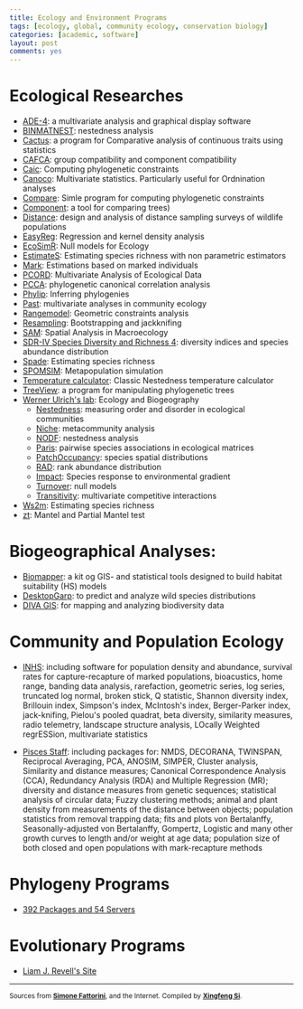 ```yaml
---
title: Ecology and Environment Programs
tags: [ecology, global, community ecology, conservation biology]
categories: [academic, software]
layout: post
comments: yes
---
```


# Ecological Researches

-   [ADE-4](http://pbil.univ-lyon1.fr/JTHome/ref/ADE-4-Web.html): a multivariate analysis and graphical display software
-   [BINMATNEST](http://www.eeza.csic.es/eeza/personales/rgirones.aspx): nestedness analysis
-   [Cactus](http://www.schwilk.org/pricklysoft.org/software/cactus.html): a program for Comparative analysis of continuous traits using statistics
-   [CAFCA](http://www.mzandee.net/~zandee/cafca/): group compatibility and component compatibility
-   [Caic](http://www.bio.ic.ac.uk/evolve/software/caic/): Computing phylogenetic constraints
-   [Canoco](http://www.microcomputerpower.com/): Multivariate statistics. Particularly useful for Ordnination analyses
-   [Compare](http://www.indiana.edu/~martinsl/compare/): Simle program for computing phylogenetic constraints
-   [Component](http://taxonomy.zoology.gla.ac.uk/rod/cpw.html): a tool for comparing trees)
-   [Distance](http://www.ruwpa.st-and.ac.uk/distance/): design and analysis of distance sampling surveys of wildlife populations
-   [EasyReg](http://econ.la.psu.edu/~hbierens/EASYREG.HTM): Regression and kernel density analysis
-   [EcoSimR](http://www.uvm.edu/~ngotelli/EcoSim/EcoSim.html): Null models for Ecology
-   [EstimateS](http://viceroy.eeb.uconn.edu/EstimateS): Estimating species richness with non parametric estimators
-   [Mark](http://www.cnr.colostate.edu/~gwhite/mark/mark.htm): Estimations based on marked individuals
-   [PCORD](http://home.centurytel.net/~mjm/): Multivariate Analysis of Ecological Data
-   [PCCA](http://anolis.oeb.harvard.edu/~liam/programs/): phylogenetic canonical correlation analysis
-   [Phylip](http://evolution.genetics.washington.edu/phylip.html): Inferring phylogenies
-   [Past](http://folk.uio.no/ohammer/past/): multivariate analyses in community ecology
-   [Rangemodel](http://viceroy.eeb.uconn.edu/RangeModel): Geometric constraints analysis
-   [Resampling](http://www.uvm.edu/~dhowell/StatPages/Resampling/Resampling.html): Bootstrapping and jackknifing
-   [SAM](http://www.ecoevol.ufg.br/sam/): Spatial Analysis in Macroecology
-   [SDR-IV Species Diversity and Richness 4](http://www.pisces-conservation.com/sdrhelp/index.html?betadivind.htm): diversity indices and     species abundance distribution
-   [Spade](http://chao.stat.nthu.edu.tw/blog/software-download/spade/): Estimating species richness
-   [SPOMSIM](http://www.helsinki.fi/bioscience/consplan/software/SPOMSIM.html): Metapopulation simulation
-   [Temperature calculator](http://www.aics-research.com/nestedness/tempcalc.html): Classic Nestedness temperature calculator
-   [TreeView](http://taxonomy.zoology.gla.ac.uk/rod/treeview.html): a program for manipulating phylogenetic trees
-   [Werner Ulrich's lab](http://www.keib.umk.pl/?lang=en): Ecology and Biogeography
	-   [Nestedness](http://www.keib.umk.pl/nestedness/): measuring order and disorder in ecological communities
	-   [Niche](http://www.keib.umk.pl/niche/): metacommunity analysis
	-   [NODF](http://www.keib.umk.pl/nodf/): nestedness analysis
	-   [Paris](http://www.keib.umk.pl/pairs/): pairwise species associations in ecological matrices
	-   [PatchOccupancy](http://www.keib.umk.pl/drugorzedne-oprogramowanie/): species spatial distributions
	-   [RAD](http://www.keib.umk.pl/rad/): rank abundance distribution
	-   [Impact](http://www.keib.umk.pl/impact/): Species response to environmental gradient
	-   [Turnover](http://www.keib.umk.pl/turnover/): null models
	-   [Transitivity](http://www.keib.umk.pl/turnover/transitivity/): multivariate competitive interactions 
-   [Ws2m](http://eebweb.arizona.edu/diversity/): Estimating species richness
-   [zt](http://bioinformatics.psb.ugent.be/webtools/zt/): Mantel and Partial Mantel test

# Biogeographical Analyses:

-   [Biomapper](http://www2.unil.ch/biomapper/index.html): a kit og GIS- and statistical tools designed to build
    habitat suitability (HS) models
-   [DesktopGarp](http://www.nhm.ku.edu/desktopgarp/index.html): to predict and analyze wild species distributions
-   [DIVA GIS](http://www.diva-gis.org/): for mapping and analyzing biodiversity data

# Community and Population Ecology

-	[INHS](http://nhsbig.inhs.uiuc.edu/wes/soft_text.html): including software for population density and abundance, survival rates for capture-recapture of marked populations, bioacustics, home range, banding data analysis, rarefaction, geometric series, log series, truncated log normal, broken stick, Q statistic, Shannon diversity index, Brillouin index, Simpson's index, McIntosh's index, Berger-Parker index, jack-knifing, Pielou's pooled quadrat, beta diversity, similarity measures, radio telemetry, landscape structure analysis, LOcally Weighted regrESSion, multivariate statistics

-	[Pisces Staff](http://www.pisces-conservation.com/): including
packages for: NMDS, DECORANA, TWINSPAN, Reciprocal Averaging, PCA, ANOSIM, SIMPER, Cluster analysis, Similarity and distance measures; Canonical Correspondence Analysis (CCA), Redundancy Analysis (RDA) and Multiple Regression (MR); diversity and distance measures from genetic sequences; statistical analysis of circular data; Fuzzy clustering methods; animal and plant density from measurements of the distance between objects; population statistics from removal trapping data; fits and plots von Bertalanffy, Seasonally-adjusted von Bertalanffy, Gompertz, Logistic and many other growth curves to length and/or weight at age data; population size of both closed and open populations with mark-recapture methods

# Phylogeny Programs 

-	[392 Packages and 54 Servers](http://evolution.genetics.washington.edu/phylip/software.html)

# Evolutionary Programs

-	[Liam J. Revell's Site](http://anolis.oeb.harvard.edu/~liam/programs/)



---

<small>Sources from [**Simone Fattorini**](https://sites.google.com/site/fattorinitenebrionidae/), and the Internet. Compiled by [**Xingfeng Si**](http://sixf.org). </small>